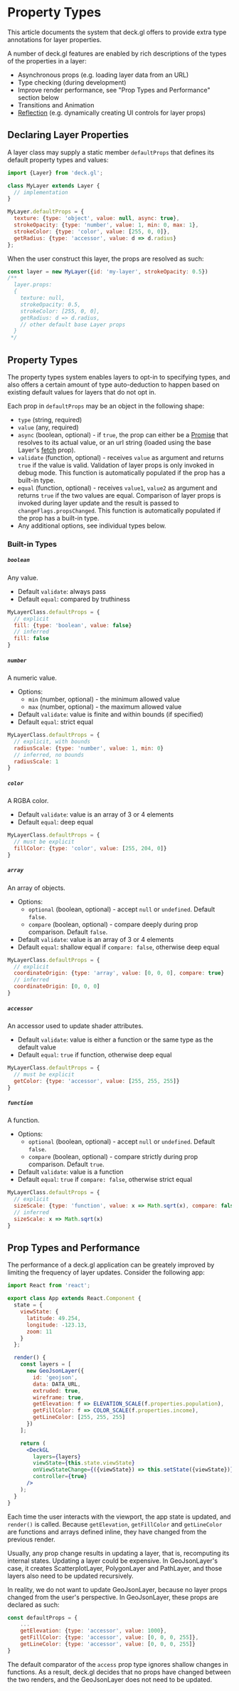 # Property Types

This article documents the system that deck.gl offers to provide extra type annotations for layer properties.

A number of deck.gl features are enabled by rich descriptions of the types of the properties in a layer:

- Asynchronous props (e.g. loading layer data from an URL)
- Type checking (during development)
- Improve render performance, see "Prop Types and Performance" section below
- Transitions and Animation
- [Reflection](https://en.wikipedia.org/wiki/Reflection_(computer_programming)) (e.g. dynamically creating UI controls for layer props)


## Declaring Layer Properties

A layer class may supply a static member `defaultProps` that defines its default property types and values:

```js
import {Layer} from 'deck.gl';

class MyLayer extends Layer {
  // implementation
}

MyLayer.defaultProps = {
  texture: {type: 'object', value: null, async: true},
  strokeOpacity: {type: 'number', value: 1, min: 0, max: 1},
  strokeColor: {type: 'color', value: [255, 0, 0]},
  getRadius: {type: 'accessor', value: d => d.radius}
};
```

When the user construct this layer, the props are resolved as such:

```jsx
const layer = new MyLayer({id: 'my-layer', strokeOpacity: 0.5})
/**
  layer.props:
  {
    texture: null,
    strokeOpacity: 0.5,
    strokeColor: [255, 0, 0],
    getRadius: d => d.radius,
    // other default base Layer props
  }
 */
```

## Property Types

The property types system enables layers to opt-in to specifying types, and also offers a certain amount of type auto-deduction to happen based on existing default values for layers that do not opt in.

Each prop in `defaultProps` may be an object in the following shape:

- `type` (string, required)
- `value` (any, required)
- `async` (boolean, optional) - if `true`, the prop can either be a [Promise](https://developer.mozilla.org/en/docs/Web/JavaScript/Reference/Global_Objects/Promise) that resolves to its actual value, or an url string (loaded using the base Layer's [fetch](/docs/api-reference/layer.md) prop).
- `validate` (function, optional) - receives `value` as argument and returns `true` if the value is valid. Validation of layer props is only invoked in debug mode. This function is automatically populated if the prop has a built-in type.
- `equal` (function, optional) - receives `value1`, `value2` as argument and returns `true` if the two values are equal. Comparison of layer props is invoked during layer update and the result is passed to `changeFlags.propsChanged`. This function is automatically populated if the prop has a built-in type.
- Any additional options, see individual types below.

### Built-in Types

##### `boolean`

Any value.

- Default `validate`: always pass
- Default `equal`: compared by truthiness

```js
MyLayerClass.defaultProps = {
  // explicit
  fill: {type: 'boolean', value: false}
  // inferred
  fill: false
}
```

##### `number`

A numeric value.

- Options:
  + `min` (number, optional) - the minimum allowed value
  + `max` (number, optional) - the maximum allowed value
- Default `validate`: value is finite and within bounds (if specified)
- Default `equal`: strict equal

```js
MyLayerClass.defaultProps = {
  // explicit, with bounds
  radiusScale: {type: 'number', value: 1, min: 0}
  // inferred, no bounds
  radiusScale: 1
}
```

##### `color`

A RGBA color.

- Default `validate`: value is an array of 3 or 4 elements
- Default `equal`: deep equal

```js
MyLayerClass.defaultProps = {
  // must be explicit
  fillColor: {type: 'color', value: [255, 204, 0]}
}
```

##### `array`

An array of objects.

- Options:
  + `optional` (boolean, optional) - accept `null` or `undefined`. Default `false`.
  + `compare` (boolean, optional) - compare deeply during prop comparison. Default `false`.
- Default `validate`: value is an array of 3 or 4 elements
- Default `equal`: shallow equal if `compare: false`, otherwise deep equal

```js
MyLayerClass.defaultProps = {
  // explicit
  coordinateOrigin: {type: 'array', value: [0, 0, 0], compare: true}
  // inferred
  coordinateOrigin: [0, 0, 0]
}
```

##### `accessor`

An accessor used to update shader attributes.

- Default `validate`: value is either a function or the same type as the default value
- Default `equal`: `true` if function, otherwise deep equal

```js
MyLayerClass.defaultProps = {
  // must be explicit
  getColor: {type: 'accessor', value: [255, 255, 255]}
}
```

##### `function`

A function.

- Options:
  + `optional` (boolean, optional) - accept `null` or `undefined`. Default `false`.
  + `compare` (boolean, optional) - compare strictly during prop comparison. Default `true`.
- Default `validate`: value is a function
- Default `equal`: `true` if `compare: false`, otherwise strict equal

```js
MyLayerClass.defaultProps = {
  // explicit
  sizeScale: {type: 'function', value: x => Math.sqrt(x), compare: false}
  // inferred
  sizeScale: x => Math.sqrt(x)
}
```

## Prop Types and Performance

The performance of a deck.gl application can be greately improved by limiting the frequency of layer updates. Consider the following app:

```jsx
import React from 'react';

export class App extends React.Component {
  state = {
    viewState: {
      latitude: 49.254,
      longitude: -123.13,
      zoom: 11
    }
  };

  render() {
    const layers = [
      new GeoJsonLayer({
        id: 'geojson',
        data: DATA_URL,
        extruded: true,
        wireframe: true,
        getElevation: f => ELEVATION_SCALE(f.properties.population),
        getFillColor: f => COLOR_SCALE(f.properties.income),
        getLineColor: [255, 255, 255]
      })
    ];

    return (
      <DeckGL
        layers={layers}
        viewState={this.state.viewState}
        onViewStateChange={({viewState}) => this.setState({viewState})}
        controller={true}
      />
    );
  }
}
```

Each time the user interacts with the viewport, the app state is updated, and `render()` is called. Because `getElevation`, `getFillColor` and `getLineColor` are functions and arrays defined inline, they have changed from the previous render.

Usually, any prop change results in updating a layer, that is, recomputing its internal states. Updating a layer could be expensive. In GeoJsonLayer's case, it creates ScatterplotLayer, PolygonLayer and PathLayer, and those layers also need to be updated recursively.

In reality, we do not want to update GeoJsonLayer, because no layer props changed from the user's perspective. In GeoJsonLayer, these props are declared as such:

```js
const defaultProps = {
    ...
    getElevation: {type: 'accessor', value: 1000},
    getFillColor: {type: 'accessor', value: [0, 0, 0, 255]},
    getLineColor: {type: 'accessor', value: [0, 0, 0, 255]}
}
```

The default comparator of the `access` prop type ignores shallow changes in functions. As a result, deck.gl decides that no props have changed between the two renders, and the GeoJsonLayer does not need to be updated.

